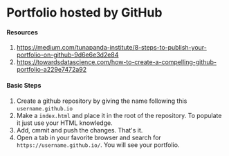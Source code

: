 # Portfolio hosted by GitHub

#### Resources
1. https://medium.com/tunapanda-institute/8-steps-to-publish-your-portfolio-on-github-9d6e6e3d2e84
1. https://towardsdatascience.com/how-to-create-a-compelling-github-portfolio-a229e7472a92

#### Basic Steps
1. Create a github repository by giving the name following this `username.github.io`
1. Make a `index.html` and place it in the root of the repository. To populate it just use your HTML knowledge.
1. Add, cmmit and push the changes. That's it.
1. Open a tab in your favorite browser and search for `https://username.github.io/`. You will see your portfolio.